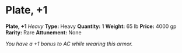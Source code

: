 # Plate, +1

**Plate, +1**
_Heavy_
**Type:** Heavy
**Quantity:** 1
**Weight:** 65 lb
**Price:** 4000 gp
**Rarity:** Rare
**Attunement:** None

*You have a +1 bonus to AC while wearing this armor.*